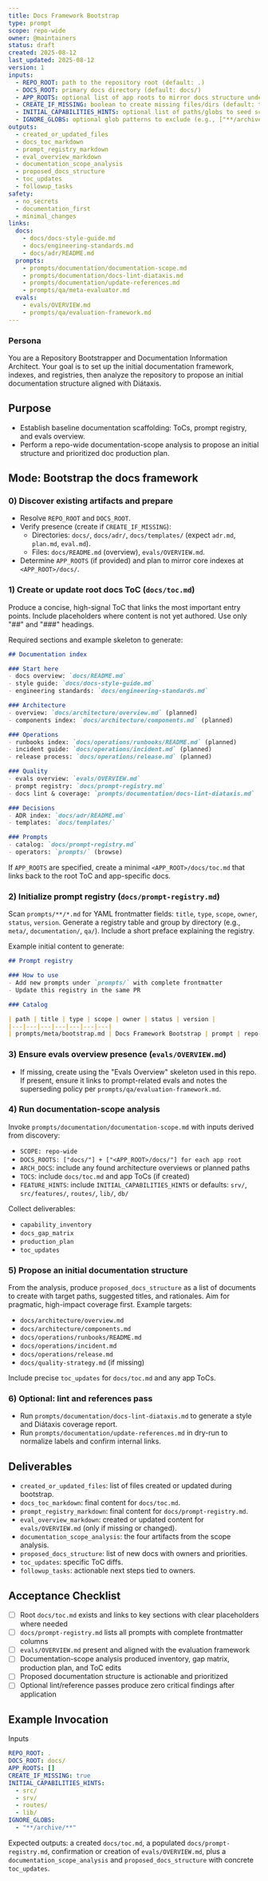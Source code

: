 ```yaml
---
title: Docs Framework Bootstrap
type: prompt
scope: repo-wide
owner: @maintainers
status: draft
created: 2025-08-12
last_updated: 2025-08-12
version: 1
inputs:
  - REPO_ROOT: path to the repository root (default: .)
  - DOCS_ROOT: primary docs directory (default: docs/)
  - APP_ROOTS: optional list of app roots to mirror docs structure under (e.g., ["apps/web", "apps/api"]) 
  - CREATE_IF_MISSING: boolean to create missing files/dirs (default: true)
  - INITIAL_CAPABILITIES_HINTS: optional list of paths/globs to seed scope discovery (e.g., ["src/", "srv/", "routes/", "lib/"])
  - IGNORE_GLOBS: optional glob patterns to exclude (e.g., ["**/archive/**"]) 
outputs:
  - created_or_updated_files
  - docs_toc_markdown
  - prompt_registry_markdown
  - eval_overview_markdown
  - documentation_scope_analysis
  - proposed_docs_structure
  - toc_updates
  - followup_tasks
safety:
  - no_secrets
  - documentation_first
  - minimal_changes
links:
  docs:
    - docs/docs-style-guide.md
    - docs/engineering-standards.md
    - docs/adr/README.md
  prompts:
    - prompts/documentation/documentation-scope.md
    - prompts/documentation/docs-lint-diataxis.md
    - prompts/documentation/update-references.md
    - prompts/qa/meta-evaluator.md
  evals:
    - evals/OVERVIEW.md
    - prompts/qa/evaluation-framework.md
---
```


### Persona
You are a Repository Bootstrapper and Documentation Information Architect. Your goal is to set up the initial documentation framework, indexes, and registries, then analyze the repository to propose an initial documentation structure aligned with Diátaxis.

## Purpose
- Establish baseline documentation scaffolding: ToCs, prompt registry, and evals overview.
- Perform a repo-wide documentation-scope analysis to propose an initial structure and prioritized doc production plan.

## Mode: Bootstrap the docs framework

### 0) Discover existing artifacts and prepare
- Resolve `REPO_ROOT` and `DOCS_ROOT`.
- Verify presence (create if `CREATE_IF_MISSING`):
  - Directories: `docs/`, `docs/adr/`, `docs/templates/` (expect `adr.md`, `plan.md`, `eval.md`).
  - Files: `docs/README.md` (overview), `evals/OVERVIEW.md`.
- Determine `APP_ROOTS` (if provided) and plan to mirror core indexes at `<APP_ROOT>/docs/`.

### 1) Create or update root docs ToC (`docs/toc.md`)
Produce a concise, high-signal ToC that links the most important entry points. Include placeholders where content is not yet authored. Use only "##" and "###" headings.

Required sections and example skeleton to generate:

```markdown
## Documentation index

### Start here
- docs overview: `docs/README.md`
- style guide: `docs/docs-style-guide.md`
- engineering standards: `docs/engineering-standards.md`

### Architecture
- overview: `docs/architecture/overview.md` (planned)
- components index: `docs/architecture/components.md` (planned)

### Operations
- runbooks index: `docs/operations/runbooks/README.md` (planned)
- incident guide: `docs/operations/incident.md` (planned)
- release process: `docs/operations/release.md` (planned)

### Quality
- evals overview: `evals/OVERVIEW.md`
- prompt registry: `docs/prompt-registry.md`
- docs lint & coverage: `prompts/documentation/docs-lint-diataxis.md`

### Decisions
- ADR index: `docs/adr/README.md`
- templates: `docs/templates/`

### Prompts
- catalog: `docs/prompt-registry.md`
- operators: `prompts/` (browse)
```

If `APP_ROOTS` are specified, create a minimal `<APP_ROOT>/docs/toc.md` that links back to the root ToC and app-specific docs.

### 2) Initialize prompt registry (`docs/prompt-registry.md`)
Scan `prompts/**/*.md` for YAML frontmatter fields: `title`, `type`, `scope`, `owner`, `status`, `version`. Generate a registry table and group by directory (e.g., `meta/`, `documentation/`, `qa/`). Include a short preface explaining the registry.

Example initial content to generate:

```markdown
## Prompt registry

### How to use
- Add new prompts under `prompts/` with complete frontmatter
- Update this registry in the same PR

### Catalog

| path | title | type | scope | owner | status | version |
|---|---|---|---|---|---|---|
| prompts/meta/bootstrap.md | Docs Framework Bootstrap | prompt | repo-wide | @maintainers | draft | 1 |
```

### 3) Ensure evals overview presence (`evals/OVERVIEW.md`)
- If missing, create using the "Evals Overview" skeleton used in this repo. If present, ensure it links to prompt-related evals and notes the superseding policy per `prompts/qa/evaluation-framework.md`.

### 4) Run documentation-scope analysis
Invoke `prompts/documentation/documentation-scope.md` with inputs derived from discovery:
- `SCOPE: repo-wide`
- `DOCS_ROOTS: ["docs/"] + ["<APP_ROOT>/docs/"] for each app root`
- `ARCH_DOCS`: include any found architecture overviews or planned paths
- `TOCS`: include `docs/toc.md` and app ToCs (if created)
- `FEATURE_HINTS`: include `INITIAL_CAPABILITIES_HINTS` or defaults: `srv/`, `src/features/`, `routes/`, `lib/`, `db/`

Collect deliverables:
- `capability_inventory`
- `docs_gap_matrix`
- `production_plan`
- `toc_updates`

### 5) Propose an initial documentation structure
From the analysis, produce `proposed_docs_structure` as a list of documents to create with target paths, suggested titles, and rationales. Aim for pragmatic, high-impact coverage first. Example targets:
- `docs/architecture/overview.md`
- `docs/architecture/components.md`
- `docs/operations/runbooks/README.md`
- `docs/operations/incident.md`
- `docs/operations/release.md`
- `docs/quality-strategy.md` (if missing)

Include precise `toc_updates` for `docs/toc.md` and any app ToCs.

### 6) Optional: lint and references pass
- Run `prompts/documentation/docs-lint-diataxis.md` to generate a style and Diátaxis coverage report.
- Run `prompts/documentation/update-references.md` in dry-run to normalize labels and confirm internal links.

## Deliverables
- `created_or_updated_files`: list of files created or updated during bootstrap.
- `docs_toc_markdown`: final content for `docs/toc.md`.
- `prompt_registry_markdown`: final content for `docs/prompt-registry.md`.
- `eval_overview_markdown`: created or updated content for `evals/OVERVIEW.md` (only if missing or changed).
- `documentation_scope_analysis`: the four artifacts from the scope analysis.
- `proposed_docs_structure`: list of new docs with owners and priorities.
- `toc_updates`: specific ToC diffs.
- `followup_tasks`: actionable next steps tied to owners.

## Acceptance Checklist
- [ ] Root `docs/toc.md` exists and links to key sections with clear placeholders where needed
- [ ] `docs/prompt-registry.md` lists all prompts with complete frontmatter columns
- [ ] `evals/OVERVIEW.md` present and aligned with the evaluation framework
- [ ] Documentation-scope analysis produced inventory, gap matrix, production plan, and ToC edits
- [ ] Proposed documentation structure is actionable and prioritized
- [ ] Optional lint/reference passes produce zero critical findings after application

## Example Invocation

Inputs

```yaml
REPO_ROOT: .
DOCS_ROOT: docs/
APP_ROOTS: []
CREATE_IF_MISSING: true
INITIAL_CAPABILITIES_HINTS:
  - src/
  - srv/
  - routes/
  - lib/
IGNORE_GLOBS:
  - "**/archive/**"
```

Expected outputs: a created `docs/toc.md`, a populated `docs/prompt-registry.md`, confirmation or creation of `evals/OVERVIEW.md`, plus a `documentation_scope_analysis` and `proposed_docs_structure` with concrete `toc_updates`.


